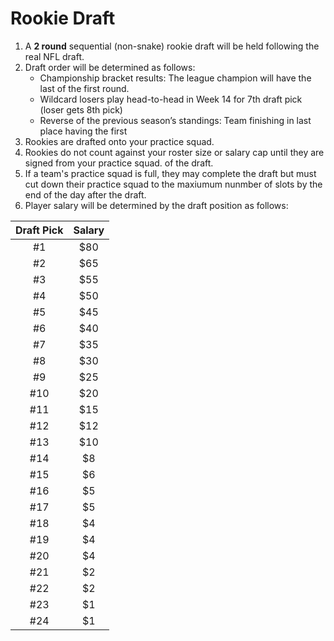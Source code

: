 # Rookie Draft

1. A **2 round** sequential (non-snake) rookie draft will be held following the real NFL draft.
2. Draft order will be determined as follows:
    * Championship bracket results: The league champion will have the last of the first round.
    * Wildcard losers play head-to-head in Week 14 for 7th draft pick (loser gets 8th pick)
    * Reverse of the previous season’s standings: Team finishing in last place having the first 
3. Rookies are drafted onto your practice squad.
4. Rookies do not count against your roster size or salary cap until they are signed from your practice squad.
of the draft.
5. If a team's practice squad is full, they may complete the draft but must cut down their practice squad to the maxiumum nunmber of slots by the end of the day after the draft.
6.  Player salary will be determined by the draft position as follows:

|Draft Pick|Salary|
|:--:|:--:|
|#1|$80|
|#2|$65|
|#3|$55|
|#4|$50|
|#5|$45|
|#6|$40|
|#7|$35|
|#8|$30|
|#9|$25|
|#10|$20|
|#11|$15|
|#12|$12|
|#13|$10|
|#14|$8|
|#15|$6|
|#16|$5|
|#17|$5|
|#18|$4|
|#19|$4|
|#20|$4|
|#21|$2|
|#22|$2|
|#23|$1|
|#24|$1|
